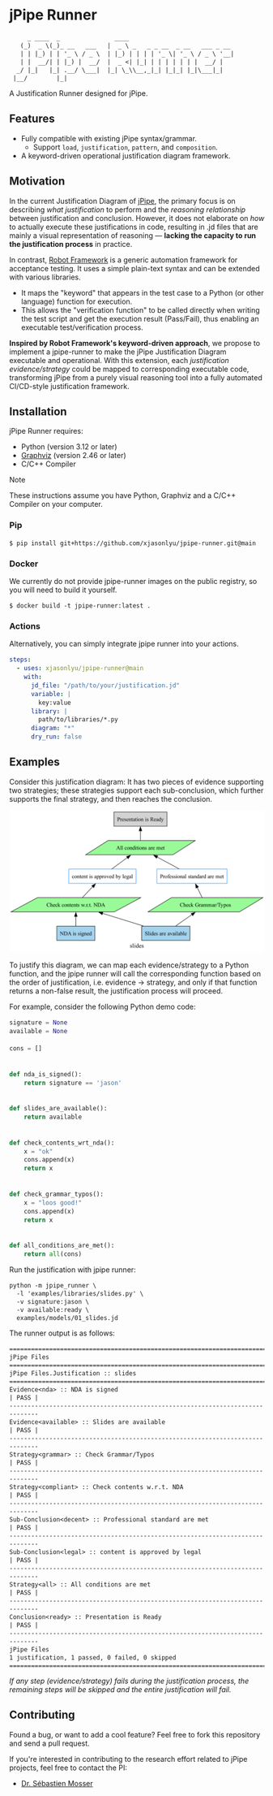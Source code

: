 # jPipe Runner

```text
     _ ____  _               ____                              
   (_)  _ \(_)_ __   ___   |  _ \ _   _ _ __  _ __   ___ _ __ 
   | | |_) | | '_ \ / _ \  | |_) | | | | '_ \| '_ \ / _ \ '__|
   | |  __/| | |_) |  __/  |  _ <| |_| | | | | | | |  __/ |   
  _/ |_|   |_| .__/ \___|  |_| \_\\__,_|_| |_|_| |_|\___|_|   
 |__/        |_|                                              
```

A Justification Runner designed for jPipe.

## Features

- Fully compatible with existing jPipe syntax/grammar.
    - Support `load`, `justification`, `pattern`, and `composition`.
- A keyword-driven operational justification diagram framework.

## Motivation

In the current Justification Diagram of [jPipe](https://github.com/ace-design/jpipe), the primary focus is on describing
_what justification_ to perform and the _reasoning relationship_ between justification and conclusion. However, it does
not elaborate on _how_ to actually execute these justifications in code, resulting in .jd files that are mainly a visual
representation of reasoning — **lacking the capacity to run the justification process** in practice.

In contrast, [Robot Framework](https://github.com/robotframework/robotframework) is a generic automation framework for
acceptance testing. It uses a simple plain-text syntax and can be extended with various libraries.

- It maps the "keyword" that appears in the test case to a Python (or other language) function for execution.
- This allows the "verification function" to be called directly when writing the test script and get the execution
  result (Pass/Fail), thus enabling an executable test/verification process.

**Inspired by Robot Framework's keyword-driven approach**, we propose to implement a jpipe-runner to make the jPipe
Justification Diagram executable and operational. With this extension, each _justification evidence/strategy_ could be
mapped to corresponding executable code, transforming jPipe from a purely visual reasoning tool into a fully automated
CI/CD-style justification framework.

## Installation

jPipe Runner requires:

- Python (version 3.12 or later)
- [Graphviz](https://www.graphviz.org/) (version 2.46 or later)
- C/C++ Compiler

> [!NOTE]
> These instructions assume you have Python, Graphviz and a C/C++ Compiler on your computer.

### Pip

```shell
$ pip install git+https://github.com/xjasonlyu/jpipe-runner.git@main
```

### Docker

We currently do not provide jpipe-runner images on the public registry, so you will need to build it yourself.

```shell
$ docker build -t jpipe-runner:latest .
```

### Actions

Alternatively, you can simply integrate jpipe runner into your actions.

```yaml
steps:
  - uses: xjasonlyu/jpipe-runner@main
    with:
      jd_file: "/path/to/your/justification.jd"
      variable: |
        key:value
      library: |
        path/to/libraries/*.py
      diagram: "*"
      dry_run: false
```

## Examples

Consider this justification diagram: It has two pieces of evidence supporting two strategies; these strategies support
each sub-conclusion, which further supports the final strategy, and then reaches the conclusion.

![slides](./examples/images/slides.png)

To justify this diagram, we can map each evidence/strategy to a Python function, and the jpipe runner will call the
corresponding function based on the order of justification, i.e. evidence -> strategy, and only if that function returns
a non-false result, the justification process will proceed.

For example, consider the following Python demo code:

```python
signature = None
available = None

cons = []


def nda_is_signed():
    return signature == 'jason'


def slides_are_available():
    return available


def check_contents_wrt_nda():
    x = "ok"
    cons.append(x)
    return x


def check_grammar_typos():
    x = "loos good!"
    cons.append(x)
    return x


def all_conditions_are_met():
    return all(cons)
```

Run the justification with jpipe runner:

```shell
python -m jpipe_runner \
  -l 'examples/libraries/slides.py' \
  -v signature:jason \
  -v available:ready \
  examples/models/01_slides.jd
```

The runner output is as follows:

```text
==============================================================================
jPipe Files                                                               
==============================================================================
jPipe Files.Justification :: slides                                       
==============================================================================
Evidence<nda> :: NDA is signed                                        | PASS |
------------------------------------------------------------------------------
Evidence<available> :: Slides are available                           | PASS |
------------------------------------------------------------------------------
Strategy<grammar> :: Check Grammar/Typos                              | PASS |
------------------------------------------------------------------------------
Strategy<compliant> :: Check contents w.r.t. NDA                      | PASS |
------------------------------------------------------------------------------
Sub-Conclusion<decent> :: Professional standard are met               | PASS |
------------------------------------------------------------------------------
Sub-Conclusion<legal> :: content is approved by legal                 | PASS |
------------------------------------------------------------------------------
Strategy<all> :: All conditions are met                               | PASS |
------------------------------------------------------------------------------
Conclusion<ready> :: Presentation is Ready                            | PASS |
------------------------------------------------------------------------------
jPipe Files
1 justification, 1 passed, 0 failed, 0 skipped
==============================================================================
```

_If any step (evidence/strategy) fails during the justification process, the remaining steps will be skipped and the
entire justification will fail._

## Contributing

Found a bug, or want to add a cool feature? Feel free to fork this repository and send a pull request.

If you're interested in contributing to the research effort related to jPipe projects, feel free to contact the PI:

- [Dr. Sébastien Mosser](mailto:mossers@mcmaster.ca)
